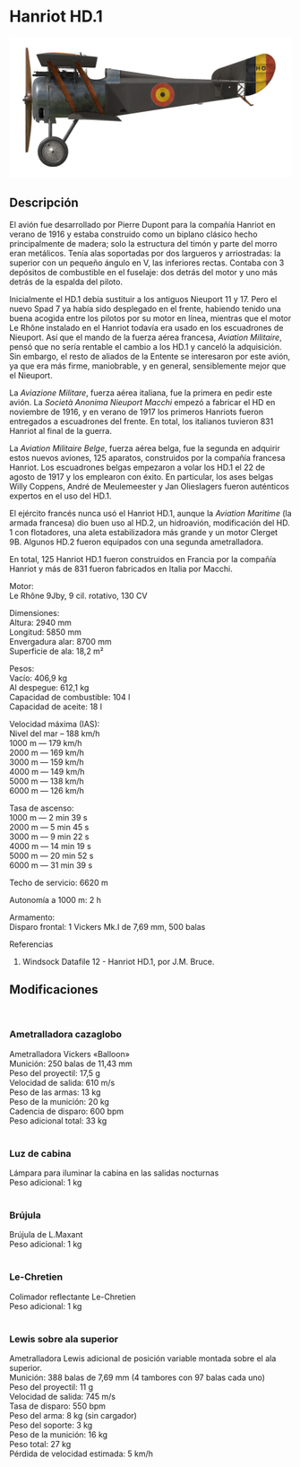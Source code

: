 # Hanriot HD.1  
  
![hanriothd1](../images/hanriothd1.png)  
  
## Descripción  
  
El avión fue desarrollado por Pierre Dupont para la compañía Hanriot en verano de 1916 y estaba construido como un biplano clásico hecho principalmente de madera; solo la estructura del timón y parte del morro eran metálicos. Tenía alas soportadas por dos largueros y arriostradas: la superior con un pequeño ángulo en V, las inferiores rectas. Contaba con 3 depósitos de combustible en el fuselaje: dos detrás del motor y uno más detrás de la espalda del piloto.  
  
Inicialmente el HD.1 debía sustituir a los antiguos Nieuport 11 y 17. Pero el nuevo Spad 7 ya había sido desplegado en el frente, habiendo tenido una buena acogida entre los pilotos por su motor en línea, mientras que el motor Le Rhône instalado en el Hanriot todavía era usado en los escuadrones de Nieuport. Así que el mando de la fuerza aérea francesa, <i>Aviation Militaire</i>, pensó que no sería rentable el cambio a los HD.1 y canceló la adquisición. Sin embargo, el resto de aliados de la Entente se interesaron por este avión, ya que era más firme, maniobrable, y en general, sensiblemente mejor que el Nieuport.  
  
La <i>Aviazione Militare</i>, fuerza aérea italiana, fue la primera en pedir este avión. La <i>Società Anonima Nieuport Macchi</i> empezó a fabricar el HD en noviembre de 1916, y en verano de 1917 los primeros Hanriots fueron entregados a escuadrones del frente. En total, los italianos tuvieron 831 Hanriot al final de la guerra.  
  
La <i>Aviation Militaire Belge</i>, fuerza aérea belga, fue la segunda en adquirir estos nuevos aviones, 125 aparatos, construidos por la compañía francesa Hanriot. Los escuadrones belgas empezaron a volar los HD.1 el 22 de agosto de 1917 y los emplearon con éxito. En particular, los ases belgas Willy Coppens, André de Meulemeester y Jan Olieslagers fueron auténticos expertos en el uso del HD.1.  
  
El ejército francés nunca usó el Hanriot HD.1, aunque la <i>Aviation Maritime</i> (la armada francesa) dio buen uso al HD.2, un hidroavión, modificación del HD. 1 con flotadores, una aleta estabilizadora más grande y un motor Clerget 9B. Algunos HD.2 fueron equipados con una segunda ametralladora.  
  
En total, 125 Hanriot HD.1 fueron construidos en Francia por la compañía Hanriot y más de 831 fueron fabricados en Italia por Macchi.  
  
  
Motor:  
Le Rhône 9Jby, 9 cil. rotativo, 130 CV  
  
Dimensiones:  
Altura: 2940 mm  
Longitud: 5850 mm  
Envergadura alar: 8700 mm  
Superficie de ala: 18,2 m²  
  
Pesos:  
Vacío: 406,9 kg  
Al despegue: 612,1 kg  
Capacidad de combustible: 104 l  
Capacidad de aceite: 18 l  
  
Velocidad máxima (IAS):  
Nivel del mar – 188 km/h  
1000 m — 179 km/h  
2000 m — 169 km/h  
3000 m — 159 km/h  
4000 m — 149 km/h  
5000 m — 138 km/h  
6000 m — 126 km/h  
  
Tasa de ascenso:  
1000 m — 2 min 39 s  
2000 m — 5 min 45 s  
3000 m — 9 min 22 s  
4000 m — 14 min 19 s  
5000 m — 20 min 52 s  
6000 m — 31 min 39 s  
  
Techo de servicio: 6620 m  
  
Autonomía a 1000 m: 2 h  
  
Armamento:  
Disparo frontal: 1 Vickers Mk.I de 7,69 mm, 500 balas  
  
Referencias  
1) Windsock Datafile 12 - Hanriot HD.1, por J.M. Bruce.  
  
## Modificaciones  
  ﻿
  
### Ametralladora cazaglobo  
  
Ametralladora Vickers «Balloon»  
Munición: 250 balas de 11,43 mm  
Peso del proyectil: 17,5 g  
Velocidad de salida: 610 m/s  
Peso de las armas: 13 kg  
Peso de la munición: 20 kg  
Cadencia de disparo: 600 bpm  
Peso adicional total: 33 kg  
  ﻿
  
### Luz de cabina  
  
Lámpara para iluminar la cabina en las salidas nocturnas  
Peso adicional: 1 kg  
  ﻿
  
### Brújula  
  
Brújula de L.Maxant  
Peso adicional: 1 kg  
  ﻿
  
### Le-Chretien  
  
Colimador reflectante Le-Chretien  
Peso adicional: 1 kg  
  ﻿
  
### Lewis sobre ala superior  
  
Ametralladora Lewis adicional de posición variable montada sobre el ala superior.  
Munición: 388 balas de 7,69 mm (4 tambores con 97 balas cada uno)  
Peso del proyectil: 11 g  
Velocidad de salida: 745 m/s  
Tasa de disparo: 550 bpm  
Peso del arma: 8 kg (sin cargador)  
Peso del soporte: 3 kg  
Peso de la munición: 16 kg  
Peso total: 27 kg  
Pérdida de velocidad estimada: 5 km/h  
